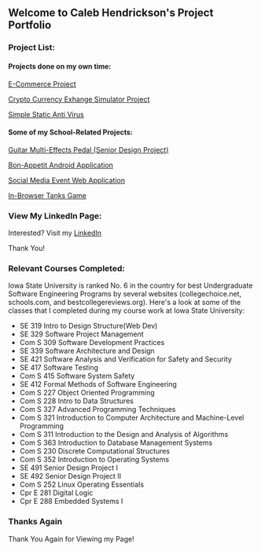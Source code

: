 ## Welcome to Caleb Hendrickson's Project Portfolio

### Project List:

#### Projects done on my own time:

[E-Commerce Project](eStore.md)

[Crypto Currency Exhange Simulator Project](ASP.NET-Core-Web-App.md)

[Simple Static Anti Virus](AntiVirus.md)


#### Some of my School-Related Projects:

[Guitar Multi-Effects Pedal (Senior Design Project)](SeniorDesign.md)

[Bon-Appetit Android Application](BonAppetit.md)

[Social Media Event Web Application](goGetters.md)

[In-Browser Tanks Game](NodejsTanks.md)


### View My LinkedIn Page:

Interested? Visit my [LinkedIn](https://www.linkedin.com/in/caleb-neal-hendrickson/)

Thank You!

### Relevant Courses Completed:

Iowa State University is ranked No. 6 in the country for best Undergraduate Software Engineering Programs by several websites (collegechoice.net, schools.com, and bestcollegereviews.org). 
Here's a look at some of the classes that I completed during my course work at Iowa State University:

- SE 319 Intro to Design Structure(Web Dev) 
- SE 329 Software Project Management
- Com S 309 Software Development Practices 
- SE 339 Software Architecture and Design 
- SE 421 Software Analysis and Verification for Safety and Security
- SE 417 Software Testing
- Com S 415 Software System Safety 
- SE 412 Formal Methods of Software Engineering
- Com S 227 Object Oriented Programming
- Com S 228 Intro to Data Structures 
- Com S 327 Advanced Programming Techniques
- Com S 321 Introduction to Computer Architecture and Machine-Level Programming
- Com S 311 Introduction to the Design and Analysis of Algorithms
- Com S 363 Introduction to Database Management Systems
- Com S 230 Discrete Computational Structures
- Com S 352 Introduction to Operating Systems
- SE 491 Senior Design Project I
- SE 492 Senior Design Project II  
- Com S 252 Linux Operating Essentials 
- Cpr E 281 Digital Logic
- Cpr E 288 Embedded Systems I 

### Thanks Again

Thank You Again for Viewing my Page!
